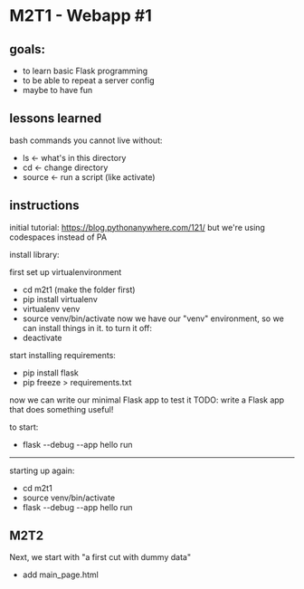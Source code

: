 # M2T1 - Webapp #1

## goals:
- to learn basic Flask programming
- to be able to repeat a server config
- maybe to have fun

## lessons learned
bash commands you cannot live without:
- ls <- what's in this directory
- cd <- change directory
- source <- run a script (like activate)

## instructions
initial tutorial: https://blog.pythonanywhere.com/121/
but we're using codespaces instead of PA

install library:

first set up virtualenvironment
- cd m2t1 (make the folder first)
- pip install virtualenv
- virtualenv venv
- source venv/bin/activate
now we have our "venv" environment, so we can install things in it.
to turn it off:
- deactivate

start installing requirements:
- pip install flask
- pip freeze > requirements.txt

now we can write our minimal Flask app to test it
TODO: write a Flask app that does something useful!

to start:
- flask --debug --app hello run

----
starting up again:
- cd m2t1
- source venv/bin/activate
- flask --debug --app hello run


## M2T2 
Next, we start with "a first cut with dummy data"
- add main_page.html